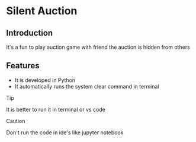 # Silent Auction
## Introduction 
It's a fun to play auction  game with friend the auction is hidden from others 
## Features 
- It is developed in Python 
- It automatically runs the system clear command in terminal
> [!Tip]
> It is better to run it in terminal or vs code

>[!Caution]
> Don't run the code in ide's like jupyter notebook 
